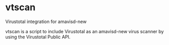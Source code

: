 # vtscan
Virustotal integration for amavisd-new

vtscan is a script to include Virustotal as an amavisd-new virus scanner by using the Virustotal Public API.


